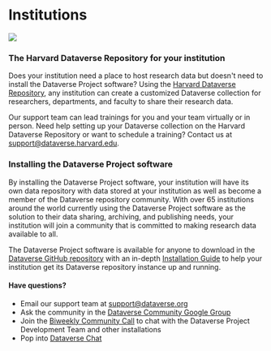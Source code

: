 # Institutions

[![](http://static.projects.iq.harvard.edu/files/styles/os_files_xxlarge/public/dataverseorg/files/bc-dataverse.png?m=1461185481&amp;itok=O09SeLMC)](https://dataverse.harvard.edu/dataverse/bc)

### The Harvard Dataverse Repository for your institution

Does your institution need a place to host research data but doesn't need to install the Dataverse Project software? Using the [Harvard Dataverse Repository](https://dataverse.harvard.edu/), any institution can create a customized Dataverse collection for researchers, departments, and faculty to share their research data. 

Our support team can lead trainings for you and your team virtually or in person. Need help setting up your Dataverse collection on the Harvard Dataverse Repository or want to schedule a training? Contact us at [support@dataverse.harvard.edu](mailto:support@dataverse.harvard.edu).

### Installing the Dataverse Project software

By installing the Dataverse Project software, your institution will have its own data repository with data stored at your institution as well as become a member of the Dataverse repository community. With over 65 institutions around the world currently using the Dataverse Project software as the solution to their data sharing, archiving, and publishing needs, your institution will join a community that is committed to making research data available to all. 

The Dataverse Project software is available for anyone to download in the [Dataverse GitHub repository](https://github.com/IQSS/dataverse/releases) with an in-depth [Installation Guide](http://guides.dataverse.org/en/latest/installation/index.html) to help your institution get its Dataverse repository instance up and running.

#### Have questions?

*   Email our support team at [support@dataverse.org](mailto:support@dataverse.org)
*   Ask the community in the [Dataverse Community Google Group](https://groups.google.com/forum/#!forum/dataverse-community) 
*   Join the [Biweekly Community Call](http://dataverse.org/community-calls) to chat with the Dataverse Project Development Team and other installations
*   Pop into [Dataverse Chat](http://chat.dataverse.org/)
